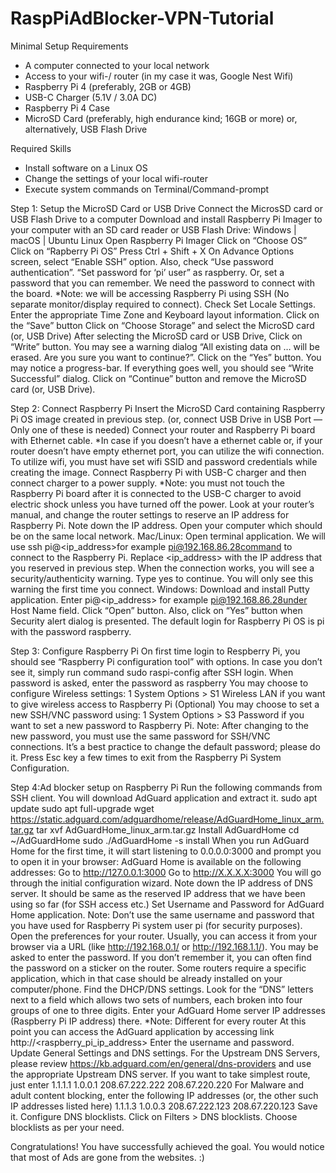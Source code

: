# RaspPiAdBlocker-VPN-Tutorial
Minimal Setup Requirements
 - A computer connected to your local network
 - Access to your wifi-/ router (in my case it was, Google Nest Wifi)
 - Raspberry Pi 4 (preferably, 2GB or 4GB)
 - USB-C Charger (5.1V / 3.0A DC)
 - Raspberry Pi 4 Case
 - MicroSD Card (preferably, high endurance kind; 16GB or more) or, alternatively, USB Flash Drive

Required Skills
 - Install software on a Linux OS
 - Change the settings of your local wifi-router
 - Execute system commands on Terminal/Command-prompt

Step 1: Setup the MicroSD Card or USB Drive
  Connect the MicrosSD card or USB Flash Drive to a computer
  Download and install Raspberry Pi Imager to your computer with an SD card reader or USB Flash Drive: Windows | macOS | Ubuntu Linux
  Open Raspberry Pi Imager
  Click on “Choose OS”
  Click on “Rapberry Pi OS”
  Press Ctrl + Shift + X
  On Advance Options screen, select “Enable SSH” option. 
  Also, check “Use password authentication”. 
  “Set password for ‘pi’ user” as raspberry. Or, set a password that you can remember. We need the password to connect with the board. 
  *Note: we will be accessing Raspberry Pi using SSH (No separate monitor/display required to connect).
  Check Set Locale Settings. Enter the appropriate Time Zone and Keyboard layout information.
  Click on the “Save” button
  Click on “Choose Storage” and select the MicroSD card (or, USB Drive)
  After selecting the MicroSD card or USB Drive, Click on “Write” button. You may see a warning dialog “All existing data on … will be erased. Are you sure you want to continue?”. Click on the “Yes” button.
  You may notice a progress-bar. If everything goes well, you should see “Write Successful” dialog. Click on “Continue” button and remove the MicroSD card (or, USB Drive).

Step 2: Connect Raspberry Pi
  Insert the MicroSD Card containing Raspberry Pi OS image created in previous step. (or, connect USB Drive in USB Port — Only one of these is needed)
  Connect your router and Raspberry Pi board with Ethernet cable. 
    *In case if you doesn’t have a ethernet cable or, if your router doesn’t have empty ethernet port, you can utilize the wifi connection. To utilize wifi, you must have set wifi SSID and password credentials while creating the image.
  Connect Raspberry Pi with USB-C charger and then connect charger to a power supply. 
    *Note: you must not touch the Raspberry Pi board after it is connected to the USB-C charger to avoid electric shock unless you have turned off the power.
  Look at your router’s manual, and change the router settings to reserve an IP address for Raspberry Pi. Note down the IP address.
  Open your computer which should be on the same local network.
  Mac/Linux: Open terminal application. We will use ssh pi@<ip_address>for example pi@192.168.86.28command to connect to the Raspberry Pi. Replace <ip_address> with the IP address that you reserved in previous step. When the connection works, you will see a security/authenticity warning. Type yes to continue. You will only see this warning the first time you connect.
  Windows: Download and install Putty application. Enter pi@<ip_address> for example pi@192.168.86.28under Host Name field. Click “Open” button. Also, click on “Yes” button when Security alert dialog is presented. The default login for Raspberry Pi OS is pi with the password raspberry.

Step 3: Configure Raspberry Pi
  On first time login to Respberry Pi, you should see “Raspberry Pi configuration tool” with options. In case you don’t see it, simply run command sudo raspi-config after SSH login. When password is asked, enter the password as raspberry
  You may choose to configure Wireless settings: 1 System Options > S1 Wireless LAN if you want to give wireless access to Raspberry Pi
  (Optional) You may choose to set a new SSH/VNC password using: 1 System Options > S3 Password if you want to set a new password to Raspberry Pi. Note: After changing to the new password, you must use the same password for SSH/VNC connections. It’s a best practice to change the default password; please do it.
  Press Esc key a few times to exit from the Raspberry Pi System Configuration.

Step 4:Ad blocker setup on Raspberry Pi
  Run the following commands from SSH client. You will download AdGuard application and extract it.
    sudo apt update
    sudo apt full-upgrade
    wget https://static.adguard.com/adguardhome/release/AdGuardHome_linux_arm.tar.gz
    tar xvf AdGuardHome_linux_arm.tar.gz
  Install AdGuardHome
    cd ~/AdGuardHome
    sudo ./AdGuardHome -s install
  When you run AdGuard Home for the first time, it will start listening to 0.0.0.0:3000 and prompt you to open it in your browser:
    AdGuard Home is available on the following addresses:
    Go to http://127.0.0.1:3000
    Go to http://X.X.X.X:3000
  You will go through the initial configuration wizard. Note down the IP address of DNS server. It should be same as the reserved IP address that we have been using so far (for SSH access etc.)
  Set Username and Password for AdGuard Home application. Note: Don’t use the same username and password that you have used for Raspberry Pi system user pi (for security purposes).
  Open the preferences for your router. Usually, you can access it from your browser via a URL (like http://192.168.0.1/ or http://192.168.1.1/). You may be asked to enter the password. If you don’t remember it, you can often find the password on a sticker on the router. Some routers require a specific application, which in that case should be already installed on your computer/phone.
  Find the DHCP/DNS settings. Look for the “DNS” letters next to a field which allows two sets of numbers, each broken into four groups of one to three digits.
  Enter your AdGuard Home server IP addresses (Raspberry Pi IP address) there.
    *Note: Different for every router
  At this point you can access the AdGuard application by accessing link http://<raspberry_pi_ip_address>
  Enter the username and password. Update General Settings and DNS settings.
  For the Upstream DNS Servers, please review https://kb.adguard.com/en/general/dns-providers and use the appropriate Upstream DNS server. If you want to take simplest route, just enter
    1.1.1.1
    1.0.0.1
    208.67.222.222
    208.67.220.220
  For Malware and adult content blocking, enter the following IP addresses (or, the other such IP addresses listed here)
    1.1.1.3
    1.0.0.3
    208.67.222.123
    208.67.220.123
  Save it.
  Configure DNS blocklists. Click on Filters > DNS blocklists. Choose blocklists as per your need.


Congratulations! You have successfully achieved the goal. You would notice that most of Ads are gone from the websites. :)

